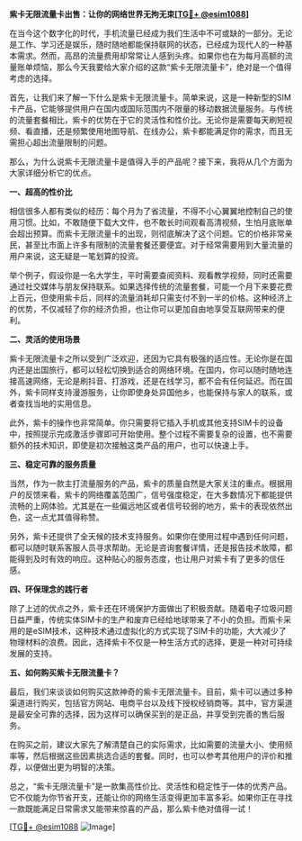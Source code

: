 **紫卡无限流量卡出售：让你的网络世界无拘无束[[TG💪+ @esim1088](https://t.me/s/esim1088)]**

在当今这个数字化的时代，手机流量已经成为我们生活中不可或缺的一部分。无论是工作、学习还是娱乐，随时随地都能保持联网的状态，已经成为现代人的一种基本需求。然而，高昂的流量费用却常常让人感到头疼。如果你也在为每月高额的流量账单烦恼，那么今天我要给大家介绍的这款“紫卡无限流量卡”，绝对是一个值得考虑的选择。

首先，让我们来了解一下什么是紫卡无限流量卡。简单来说，这是一种新型的SIM卡产品，它能够提供用户在国内或国际范围内不限量的移动数据流量服务。与传统的流量套餐相比，紫卡的优势在于它的灵活性和性价比。无论你是需要每天刷短视频、看直播，还是频繁使用地图导航、在线办公，紫卡都能满足你的需求，而且无需担心超出流量限制的问题。

那么，为什么说紫卡无限流量卡是值得入手的产品呢？接下来，我将从几个方面为大家详细分析它的优点。

**一、超高的性价比**

相信很多人都有类似的经历：每个月为了省流量，不得不小心翼翼地控制自己的使用习惯。比如，不敢随便下载大文件，也不敢长时间观看高清视频，生怕月底账单会超出预算。而紫卡无限流量卡的出现，则彻底解决了这个问题。它的价格非常亲民，甚至比市面上许多有限制的流量套餐还要便宜。对于经常需要用到大量流量的用户来说，这无疑是一笔划算的投资。

举个例子，假设你是一名大学生，平时需要查阅资料、观看教学视频，同时还需要通过社交媒体与朋友保持联系。如果选择传统的流量套餐，可能一个月下来要花费上百元，但使用紫卡后，同样的流量消耗却只需支付不到一半的价格。这种经济上的优势，不仅减轻了你的经济负担，也让你可以更加自由地享受互联网带来的便利。

**二、灵活的使用场景**

紫卡无限流量卡之所以受到广泛欢迎，还因为它具有极强的适应性。无论你是在国内还是出国旅行，都可以轻松切换到适合的网络环境。在国内，你可以随时随地连接高速网络，无论是刷抖音、打游戏，还是在线学习，都不会有任何延迟。而在国外，紫卡同样支持漫游服务，让你即使身处异国他乡，也能保持与家人的联系，或者查找当地的实用信息。

此外，紫卡的操作也非常简单。你只需要将它插入手机或其他支持SIM卡的设备中，按照提示完成激活步骤即可开始使用。整个过程不需要复杂的设置，也不需要额外的技术知识，即使是初次接触这类产品的用户，也可以快速上手。

**三、稳定可靠的服务质量**

当然，作为一款主打流量服务的产品，紫卡的质量自然是大家关注的重点。根据用户的反馈来看，紫卡的网络覆盖范围广，信号强度稳定，在大多数情况下都能提供流畅的上网体验。尤其是在一些偏远地区或者信号较弱的地方，紫卡的表现依然出色，这一点尤其值得称赞。

另外，紫卡还提供了全天候的技术支持服务。如果你在使用过程中遇到任何问题，都可以随时联系客服人员寻求帮助。无论是咨询套餐详情，还是报告技术故障，都能得到及时有效的响应。这种贴心的服务态度，也让用户对紫卡有了更多的信任感。

**四、环保理念的践行者**

除了上述的优点之外，紫卡还在环境保护方面做出了积极贡献。随着电子垃圾问题日益严重，传统实体SIM卡的生产和废弃已经给地球带来了不小的负担。而紫卡采用的是eSIM技术，这种技术通过虚拟化的方式实现了SIM卡的功能，大大减少了物理材料的浪费。因此，选择紫卡不仅是一种生活方式的选择，更是一种对可持续发展的支持。

**五、如何购买紫卡无限流量卡？**

最后，我们来谈谈如何购买这款神奇的紫卡无限流量卡。目前，紫卡可以通过多种渠道进行购买，包括官方网站、电商平台以及线下授权经销商等。其中，官方渠道是最安全可靠的选择，因为这样可以确保买到的是正品，并享受到完善的售后服务。

在购买之前，建议大家先了解清楚自己的实际需求，比如需要的流量大小、使用频率等，然后根据这些因素挑选合适的套餐。同时，也可以参考其他用户的评价和推荐，以便做出更为明智的决策。

总之，“紫卡无限流量卡”是一款集高性价比、灵活性和稳定性于一体的优秀产品。它不仅能为你节省开支，还能让你的网络生活变得更加丰富多彩。如果你正在寻找一款既能满足日常需求又能带来惊喜的产品，那么紫卡绝对值得一试！

[[TG💪+ @esim1088](https://t.me/s/esim1088) ![Image](https://i.postimg.cc/4NQfJmqS/Snipaste-2025-05-13-00-14-12.png)]